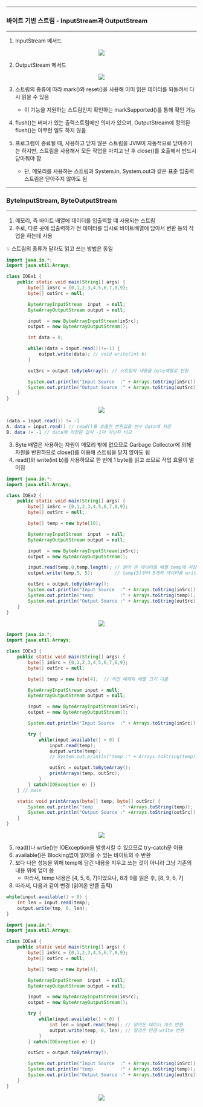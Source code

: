 -----
### 바이트 기반 스트림 - InputStream과 OutputStream
-----
1. InputStream 메서드
<div align="center">
<img src="https://github.com/sooyounghan/Java/assets/34672301/a71b0c7d-6fe0-42c1-8956-ab4199fa8489">
</div>

2. OutputStream 메서드
<div align="center">
<img src="https://github.com/sooyounghan/Java/assets/34672301/ff36caa3-8f34-4201-9ffa-a4f3110dc947">
</div>

3. 스트림의 종류에 따라 mark()와 reset()을 사용해 이미 읽은 데이터를 되돌려서 다시 읽을 수 있음
   - 이 기능을 지원하는 스트림인지 확인하는 markSupported()를 통해 확인 가능

4. flush()는 버퍼가 있는 출력스트림에만 의미가 있으며, OutputStream에 정의된 flush()는 아무런 일도 하지 않음
5. 프로그램이 종료될 때, 사용하고 닫지 않은 스트림을 JVM이 자동적으로 닫아주기는 하지만, 스트림을 사용해서 모든 작업을 마치고 난 후 close()를 호출해서 반드시 닫아줘야 함
   - 단, 메모리를 사용하는 스트림과 System.in, System.out과 같은 표준 입출력 스트림은 닫아주지 않아도 됨

-----
### ByteInputStream, ByteOutputStream
-----
1. 메모리, 즉 바이트 배열에 데이터를 입출력할 떄 사용되는 스트림
2. 주로, 다른 곳에 입출력하기 전 데이터를 임시로 바이트배열에 담아서 변환 등의 작업을 하는데 사용

💡 스트림의 종류가 달라도 읽고 쓰는 방법은 동일

```java
import java.io.*;
import java.util.Arrays;

class IOEx1 {
	public static void main(String[] args) {
		byte[] inSrc = {0,1,2,3,4,5,6,7,8,9};
		byte[] outSrc = null;

		ByteArrayInputStream  input  = null;
		ByteArrayOutputStream output = null;

		input  = new ByteArrayInputStream(inSrc);
		output = new ByteArrayOutputStream();

		int data = 0;

		while((data = input.read())!=-1) {
			output.write(data);	// void write(int b)
		}

		outSrc = output.toByteArray(); // 스트림의 내용을 byte배열로 반환

		System.out.println("Input Source  :" + Arrays.toString(inSrc));
		System.out.println("Output Source :" + Arrays.toString(outSrc));
	}
}
```
<div align="center">
<img src="https://github.com/sooyounghan/Java/assets/34672301/b76ab912-8e0a-4139-919d-5e14518d8194">
</div>

```java
(data = input.read()) != -1
A. data = input.read() // read()를 호출한 반환값을 변수 data에 저장
B. data != -1 // data에 저장된 값이 -1이 아닌지 비교
```

3. Byte 배열은 사용하는 자원이 메모리 밖에 없으므로 Garbage Collector에 의해 자원을 반환하므로 close()를 이용해 스트림을 닫지 않아도 됨
4. read()와 write(int b)를 사용하므로 한 번에 1 byte를 읽고 쓰므로 작업 효율이 떨어짐

```java
import java.io.*;
import java.util.Arrays;

class IOEx2 {
	public static void main(String[] args) {
		byte[] inSrc = {0,1,2,3,4,5,6,7,8,9};
		byte[] outSrc = null;

		byte[] temp = new byte[10];

		ByteArrayInputStream  input  = null;
		ByteArrayOutputStream output = null;

		input  = new ByteArrayInputStream(inSrc);
		output = new ByteArrayOutputStream();

		input.read(temp,0,temp.length); // 읽어 온 데이터를 배열 temp에 저장
		output.write(temp,5, 5);	    // temp[5]부터 5개의 데이터를 write

		outSrc = output.toByteArray();
		System.out.println("Input Source  :" + Arrays.toString(inSrc));
		System.out.println("temp          :" + Arrays.toString(temp));
		System.out.println("Output Source :" + Arrays.toString(outSrc));
	}
}
```
<div align="center">
<img src="https://github.com/sooyounghan/Java/assets/34672301/940cd404-dfe8-42f3-8515-f326faac2fe5">
</div>

```java
import java.io.*;
import java.util.Arrays;

class IOEx3 {
	public static void main(String[] args) {
		byte[] inSrc = {0,1,2,3,4,5,6,7,8,9};
		byte[] outSrc = null;

		byte[] temp = new byte[4];	// 이전 예제와 배열 크기 다름

		ByteArrayInputStream input = null;
		ByteArrayOutputStream output = null;

		input  = new ByteArrayInputStream(inSrc);
		output = new ByteArrayOutputStream();

		System.out.println("Input Source  :" + Arrays.toString(inSrc));

		try {
			while(input.available() > 0) {
				input.read(temp);
				output.write(temp); 
				// System.out.println("temp :" + Arrays.toString(temp));

				outSrc = output.toByteArray();
				printArrays(temp, outSrc);
			}
		} catch(IOException e) {}
	} // main

	static void printArrays(byte[] temp, byte[] outSrc) {
		System.out.println("temp          :" +Arrays.toString(temp));
		System.out.println("Output Source :" +Arrays.toString(outSrc));	
	}
}
```
<div align="center">
<img src="https://github.com/sooyounghan/Java/assets/34672301/54ade97a-13ba-4bc5-aee1-b4250b9e93c1">
</div>

5. read()나 wrtie()는 IOException을 발생시킬 수 있으므로 try-catch문 이용
6. available()은 Blocking없이 읽어올 수 있는 바이트의 수 반환
7. 보다 나은 성능을 위해 temp에 담긴 내용을 지우고 쓰는 것이 아니라 그냥 기존의 내용 위에 덮어 씀
   - 따라서, temp 내용은 [4, 5, 6, 7]이었으나, 8과 9를 읽은 후, [8, 9, 6, 7]
8. 따라서, 다음과 같이 변경 (읽어온 만큼 출력)
```java
while(input.available() > 0) {
    int len = input.read(temp);
    output.write(tmp, 0, len);
}
```

```java
import java.io.*;
import java.util.Arrays;	

class IOEx4 {
	public static void main(String[] args) {
		byte[] inSrc = {0,1,2,3,4,5,6,7,8,9};
		byte[] outSrc = null;

		byte[] temp = new byte[4];

		ByteArrayInputStream  input  = null;
		ByteArrayOutputStream output = null;

		input  = new ByteArrayInputStream(inSrc);
		output = new ByteArrayOutputStream();

		try {
			while(input.available() > 0) {
				int len = input.read(temp); // 읽어온 데이터 개수 반환
				output.write(temp, 0, len); // 일겅온 만큼 write 반환
			}
		} catch(IOException e) {}

		outSrc = output.toByteArray();

		System.out.println("Input Source  :" + Arrays.toString(inSrc));
		System.out.println("temp          :" + Arrays.toString(temp));
		System.out.println("Output Source :" + Arrays.toString(outSrc));
	}
}
```
<div align="center">
<img src="https://github.com/sooyounghan/Java/assets/34672301/a3c15296-d12b-4d0d-9b25-ab6f985a23ee">
</div>
